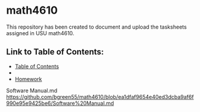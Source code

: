# math4610

This repository has been created to document and upload the tasksheets assigned in USU math4610.


## Link to Table of Contents:

* [Table of Contents](TableOfContents.md)
* 
* [Homework](homework/Readme.md)




Software Manual.md
https://github.com/bgreen55/math4610/blob/ea1dfaf9654e40ed3dcba9af6f990e95e9425be6/Software%20Manual.md
